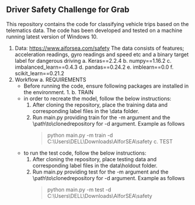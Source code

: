 ## Driver Safety Challenge for Grab

This repository contains the code for classifying vehicle trips based on the telematics data.
The code has been developed and tested on a machine running latest version of Windows 10.

1. Data: https://www.aiforsea.com/safety
    The data consists of features; acceleration readings, gyro readings and speed etc and a binary target label for dangerous driving
    a. Keras==2.2.4
    b. numpy==1.16.2
    c. imbalanced_learn==0.4.3
    d. pandas==0.24.2
    e. imblearn==0.0
    f. scikit_learn==0.21.2
2. Workflow
    a. REQUIREMENTS
    - Before running the code, ensure following packages are installed in the environment.
      1. 
    b. TRAIN
    - in order to recreate the model, follow the below instructions:
      1. After cloning the repository, place the training data and corresponding label files in the \\data folder.
      2. Run main.py providing train for the -m argument and the \\path\\to\\clonedrepository for -d argument. Example as follows
          > python main.py -m train -d C:\Users\DELL\Downloads\AIforSEA\safety
    c. TEST
    - to run the test code, follow the below instructions:
      1. After cloning the repository, place testing data and corresponding label files in the data\\holdout folder.
      2. Run main.py providing test for the -m argument and the \\path\\to\\clonedrepository for -d argument. Example as follows
          > python main.py -m test -d C:\Users\DELL\Downloads\AIforSEA\safety
